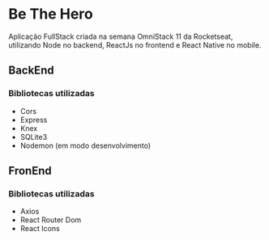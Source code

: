 # Be The Hero
Aplicação FullStack criada na semana OmniStack 11 da Rocketseat, utilizando Node no backend, ReactJs no frontend
e React Native no mobile.

## BackEnd
### Bibliotecas utilizadas
- Cors
- Express
- Knex
- SQLite3
- Nodemon (em modo desenvolvimento) 

## FronEnd
### Bibliotecas utilizadas
- Axios
- React Router Dom
- React Icons
